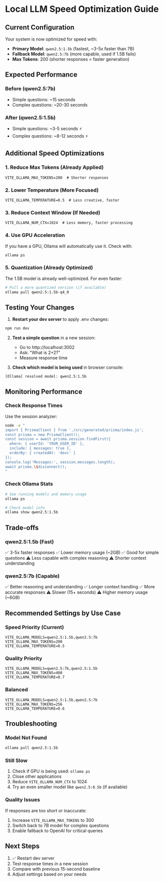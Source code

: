 # Local LLM Speed Optimization Guide

## Current Configuration

Your system is now optimized for speed with:
- **Primary Model**: `qwen2.5:1.5b` (fastest, ~3-5x faster than 7B)
- **Fallback Model**: `qwen2.5:7b` (more capable, used if 1.5B fails)
- **Max Tokens**: 200 (shorter responses = faster generation)

## Expected Performance

### Before (qwen2.5:7b)
- Simple questions: ~15 seconds
- Complex questions: ~20-30 seconds

### After (qwen2.5:1.5b)
- Simple questions: ~3-5 seconds ⚡
- Complex questions: ~8-12 seconds ⚡

## Additional Speed Optimizations

### 1. Reduce Max Tokens (Already Applied)
```env
VITE_OLLAMA_MAX_TOKENS=200  # Shorter responses
```

### 2. Lower Temperature (More Focused)
```env
VITE_OLLAMA_TEMPERATURE=0.5  # Less creative, faster
```

### 3. Reduce Context Window (If Needed)
```env
VITE_OLLAMA_NUM_CTX=1024  # Less memory, faster processing
```

### 4. Use GPU Acceleration
If you have a GPU, Ollama will automatically use it. Check with:
```bash
ollama ps
```

### 5. Quantization (Already Optimized)
The 1.5B model is already well-optimized. For even faster:
```bash
# Pull a more quantized version (if available)
ollama pull qwen2.5:1.5b-q4_0
```

## Testing Your Changes

1. **Restart your dev server** to apply .env changes:
```bash
npm run dev
```

2. **Test a simple question** in a new session:
   - Go to http://localhost:3002
   - Ask: "What is 2+2?"
   - Measure response time

3. **Check which model is being used** in browser console:
```
[Ollama] resolved model: qwen2.5:1.5b
```

## Monitoring Performance

### Check Response Times
Use the session analyzer:
```bash
node -e "
import { PrismaClient } from './src/generated/prisma/index.js';
const prisma = new PrismaClient();
const session = await prisma.session.findFirst({
  where: { userId: 'YOUR_USER_ID' },
  include: { messages: true },
  orderBy: { createdAt: 'desc' }
});
console.log('Messages:', session.messages.length);
await prisma.\$disconnect();
"
```

### Check Ollama Stats
```bash
# See running models and memory usage
ollama ps

# Check model info
ollama show qwen2.5:1.5b
```

## Trade-offs

### qwen2.5:1.5b (Fast)
✅ 3-5x faster responses
✅ Lower memory usage (~2GB)
✅ Good for simple questions
⚠️ Less capable with complex reasoning
⚠️ Shorter context understanding

### qwen2.5:7b (Capable)
✅ Better reasoning and understanding
✅ Longer context handling
✅ More accurate responses
⚠️ Slower (15+ seconds)
⚠️ Higher memory usage (~6GB)

## Recommended Settings by Use Case

### Speed Priority (Current)
```env
VITE_OLLAMA_MODELS=qwen2.5:1.5b,qwen2.5:7b
VITE_OLLAMA_MAX_TOKENS=200
VITE_OLLAMA_TEMPERATURE=0.5
```

### Quality Priority
```env
VITE_OLLAMA_MODELS=qwen2.5:7b,qwen2.5:1.5b
VITE_OLLAMA_MAX_TOKENS=400
VITE_OLLAMA_TEMPERATURE=0.7
```

### Balanced
```env
VITE_OLLAMA_MODELS=qwen2.5:1.5b,qwen2.5:7b
VITE_OLLAMA_MAX_TOKENS=256
VITE_OLLAMA_TEMPERATURE=0.6
```

## Troubleshooting

### Model Not Found
```bash
ollama pull qwen2.5:1.5b
```

### Still Slow
1. Check if GPU is being used: `ollama ps`
2. Close other applications
3. Reduce `VITE_OLLAMA_NUM_CTX` to 1024
4. Try an even smaller model like `qwen2.5:0.5b` (if available)

### Quality Issues
If responses are too short or inaccurate:
1. Increase `VITE_OLLAMA_MAX_TOKENS` to 300
2. Switch back to 7B model for complex questions
3. Enable fallback to OpenAI for critical queries

## Next Steps

1. ✅ Restart dev server
2. Test response times in a new session
3. Compare with previous 15-second baseline
4. Adjust settings based on your needs
